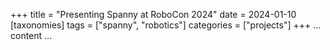 +++
title = "Presenting Spanny at RoboCon 2024"
date = 2024-01-10
[taxonomies]
tags = ["spanny", "robotics"]
categories = ["projects"]
+++
... content ...
